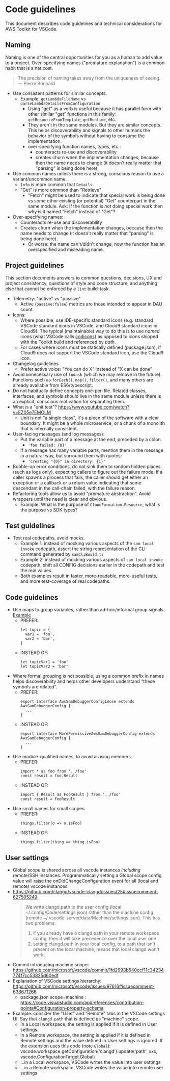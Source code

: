 # Code guidelines

This document describes code guidelines and technical considerations for AWS
Toolkit for VSCode.

## Naming

Naming is one of the central opportunities for you as a human to add value to
a project.  Over-specifying names ("premature explanation") is a common habit
that is a net cost.

> The precision of naming takes away from the uniqueness of seeing.
― Pierre Bonnard

- Use consistent patterns for similar concepts.
    - Example: `getLambdaFileName` vs `parseLambdaDetailsFromConfiguration`
        - Using "get" as a verb is useful because it has parallel form with other
          similar "get" functions in this family: `getResourceFromTemplate`,
          `getRuntime`, etc.
        - They aren't in the same modules. But they are similar concepts. This
          helps discoverability and signals to other humans the behavior of the
          symbols without having to consume the implementation.
        - over-specifying function names, types, etc.: 
            - counteracts re-use and discoverability
            - creates churn when the implementation changes, because then the name needs to change (it doesn't really matter that "parsing" is being done here)
- Use common names unless there is a strong, conscious reason to use
  a variant/uncommon name.
    - `Info` is more common that `Details`.
    - "Get" is more common than "Retrieve"
        - "Fetch" might be used to indicate that special work is being done vs
          some other existing (or potential) "Get" counterpart in the same
          module. Ask: If the function is _not_ doing special work then why is
          it named "Fetch" instead of "Get"?
- Over-specifying names:
    - Counteracts re-use and discoverability
    - Creates churn when the implementation changes, because then the name
      needs to change (it doesn't really matter that "parsing" is being done
      here).
        - Or worse: the name can't/didn't change, now the function has an
          overspecified and misleading name.

## Project guidelines

This section documents answers to common questions, decisions, UX and project
consistency, questions of style and code structure, and anything else that
cannot be enforced by a `lint` build-task.

- Telemetry: "active" vs "passive"
  - Active (`passive:false`) metrics are those intended to appear in DAU count.
- Icons:
  - Where possible, use IDE-specific standard icons (e.g. standard VSCode
    standard icons in VSCode, and Cloud9 standard icons in Cloud9). The typical
    (maintainable) way to do this is to use _named_ icons (what VSCode calls
    [codicons](https://microsoft.github.io/vscode-codicons/)) as opposed to
    icons shipped with the Toolkit build and referenced by _path_.
  - For cases where icons must be statically defined (package.json), if Cloud9
    does not support the VSCode standard icon, use the Cloud9 icon.
- Changelog guidelines
  - Prefer active voice: "You can do X" instead of "X can be done"
- Avoid unnecessary use of `lodash` (which we may remove in the future).
  Functions such as `forEach()`, `map()`, `filter()`, and many others are
  already available from ES6/typescript.
- Do not habitually define concepts one-per-file. Related classes, interfaces,
  and symbols should live in the same module unless there is an explicit,
  conscious motivation for separating them.
- What is a "unit test"? https://www.youtube.com/watch?v=EZ05e7EMOLM
  - Unit is not "a single class", it's a piece of the software with a clear
    boundary. It might be a whole microservice, or a chunk of a monolith that
    is internally consistent.
- User-facing messages (and log messages):
  - Put the variable part of a message at the end, preceded by a colon.
    - `'foo failed: {0}'`
  - If a message has many variable parts, mention them in the message in
    a natural way, but surround them with quotes:
    - `'creating "{0}" in directory: {1}'`
- Bubble-up error conditions, do not sink them to random hidden places (such as
  logs only), expecting callers to figure out the failure mode. If a caller
  spawns a process that fails, the caller should get either an exception or
  a callback or a return value indicating that some descendant in the call-chain
  failed, with the failure reason.
- Refactoring tools allow us to avoid "premature abstraction". Avoid wrappers
  until the need is clear and obvious.
  - Example: What is the purpose of `CloudFormation.Resource`, what is the
    purpose vs SDK types?

## Test guidelines

- Test real codepaths, avoid mocks.
  - Example 1: instead of mocking various aspects of the `sam local invoke`
    codepath, assert the string representation of the CLI command generated by
    `samCliBuild.ts`
  - Example 2: instead of mocking various aspects of `sam local invoke`
    codepath, shift all CONFIG decisions earlier in the codepath and test the
    real values.
  - Both examples result in faster, more-readable, more-useful tests, and more
    test-coverage of real codepaths.

## Code guidelines

- Use maps to group variables, rather than ad-hoc/informal group signals. [Example](https://github.com/aws/aws-toolkit-vscode/blob/abed2c4c7e1329da785190e286e567525afa9da5/src/test/shared/utilities/timeoutUtils.test.ts#L107-L113)
  - PREFER:
    ```
    let topic = {
      var1 = 'foo',
      var2 = 'bar',
    }
    ```
  - INSTEAD OF:
    ```
    let topicVar1 = 'foo'
    let topicVar2 = 'bar'
    ```
- Where formal grouping is not possible, using a common prefix in names helps
  discoverability and helps other developers understand "these symbols are
  related".
  - PREFER:
    ```
    export interface AwsSamDebuggerConfigLoose extends AwsSamDebuggerConfig {
      ...
    }
    ```
  - INSTEAD OF:
    ```
    export interface MorePermissiveAwsSamDebuggerConfig extends AwsSamDebuggerConfig {
      ...
    }
    ```
- Use module-qualified names, to avoid aliasing members.
  - PREFER:
    ```
    import * as foo from '../foo'
    const result = foo.Result
    ```
  - INSTEAD OF:
    ```
    import { Result as FooResult } from '../foo'
    const result = FooResult
    ```
- Use small names for small scopes.
  - PREFER:
    ```
    things.filter(o => o.isFoo)
    ```
  - INSTEAD OF:
    ```
    things.filter(thing => thing.isFoo)
    ```

## User settings

- Global scope is shared across all vscode instances *including* remote/SSH
  instances. Programmatically setting a Global scope config value will raise
  the onDidChangeConfiguration event for all (local and remote) vscode
  instances.
- https://github.com/clangd/vscode-clangd/issues/25#issuecomment-627505249
  >  We write clangd.path to the user config (local ~/.config/Code/settings.json)
  >  rather than the machine config (remote ~/.vscode-server/data/Machine/settings.json).
  > This has two problems:
  > 1. if you already have a clangd.path in your remote workspace config, then it
  >    will take precedence over the local user one.
  > 2. setting clangd.path in your local config, to a path that isn't present
  >    on the local machine, means that local clangd won't work.
- Commit introducing machine scope: https://github.com/microsoft/vscode/commit/1fd2993b540ccf11c34234774f7cc53825d60edf
- Explanation of VSCode settings hierarchy: https://github.com/microsoft/vscode/issues/97616#issuecomment-633671266
  - package.json scope=machine : https://code.visualstudio.com/api/references/contribution-points#Configuration-property-schema
- Example: consider the "User" and "Remote" tabs in the VSCode settings UI.
    Say that `clangd.path` that is defined as "machine" scope.
    - In a Local workspace, the setting is applied if it is defined in User settings.
    - In a Remote workspace, the setting is applied if it is defined in Remote settings and the value defined in User settings is ignored.
    If the extension uses this code (note `Global`):
        vscode.workspace.getConfiguration('clangd').update('path', xxx, vscode.ConfigurationTarget.Global)
    - ...in a Local workspace, VSCode writes the value into user settings
    - ...in a Remote workspace, VSCode writes the value into remote user settings

